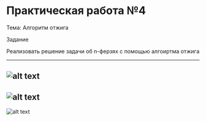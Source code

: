 Практическая работа №4
=========
Тема: Алгоритм отжига

Задание 

Реализовать решение задачи об n-ферзях с помощью алгоиртма отжига

---------
![alt text](https://sun9-56.userapi.com/c857736/v857736600/11821f/cVX6sQMt0Zo.jpg)
---------
![alt text](https://sun9-37.userapi.com/c857736/v857736600/118226/1_6aX31Knso.jpg)
---------
![alt text](https://sun9-16.userapi.com/c857736/v857736600/11822d/RErwh77ZlJ8.jpg)

